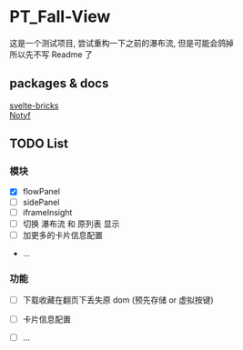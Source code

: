 # PT_Fall-View

这是一个测试项目, 尝试重构一下之前的瀑布流, 但是可能会鸽掉  
所以先不写 Readme 了

## packages & docs

[svelte-bricks](https://bricks.janosh.dev/)  
[Notyf](https://github.com/caroso1222/notyf)

## TODO List

### 模块

- [x] flowPanel  
- [ ] sidePanel  
- [ ] iframeInsight  
- [ ] 切换 瀑布流 和 原列表 显示  
- [ ] 加更多的卡片信息配置  
- ...

### 功能

- [ ] 下载收藏在翻页下丢失原 dom (预先存储 or 虚拟按键)
- [ ] 卡片信息配置
- [ ] ...

